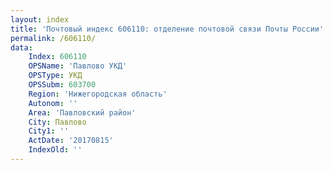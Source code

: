 ```yaml
---
layout: index
title: 'Почтовый индекс 606110: отделение почтовой связи Почты России'
permalink: /606110/
data:
    Index: 606110
    OPSName: 'Павлово УКД'
    OPSType: УКД
    OPSSubm: 603700
    Region: 'Нижегородская область'
    Autonom: ''
    Area: 'Павловский район'
    City: Павлово
    City1: ''
    ActDate: '20170815'
    IndexOld: ''
---
```

